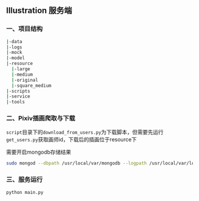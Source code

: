 ## Illustration 服务端
### 一、项目结构
```bash
|-data
|-logs
|-mock
|-model
|-resource
  |-large
  |-medium
  |-original
  |-square_medium
|-scripts
|-service
|-tools
```

### 二、Pixiv插画爬取与下载
`script`目录下的`download_from_users.py`为下载脚本，但需要先运行`get_users.py`获取画师id，下载后的插画位于resource下

需要开启mongodb存储结果
```bash
sudo mongod --dbpath /usr/local/var/mongodb --logpath /usr/local/var/log/mongodb/mongo.log --logappend
```
### 三、服务运行
```bash
python main.py
```